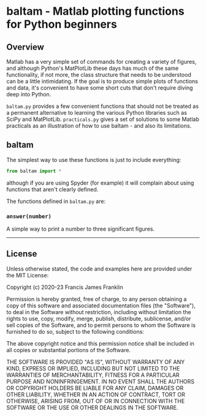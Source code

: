 baltam - Matlab plotting functions for Python beginners
=======================================================

## Overview

Matlab has a very simple set of commands for creating a variety of figures, and although Python's MatPlotLib these days has much of the same functionality, if not more, the class structure that needs to be understood can be a little intimidating. If the goal is to produce simple plots of functions and data, it's convenient to have some short cuts that don't require diving deep into Python.

`baltam.py` provides a few convenient functions that should not be treated as a permanent alternative to learning the various Python libraries such as SciPy and MatPlotLib. `practicals.py` gives a set of solutions to some Matlab practicals as an illustration of how to use baltam - and also its limitations.

## baltam

The simplest way to use these functions is just to include everything:
```python
from baltam import *
```
although if you are using Spyder (for example) it will complain about using functions that aren't clearly defined.

The functions defined in `baltam.py` are:

### `answer(number)`
A simple way to print a number to three significant figures.

--------

## License

Unless otherwise stated, the code and examples here are
provided under the MIT License:

Copyright (c) 2020-23 Francis James Franklin

Permission is hereby granted, free of charge, to any person
obtaining a copy of this software and associated
documentation files (the "Software"), to deal in the
Software without restriction, including without limitation
the rights to use, copy, modify, merge, publish,
distribute, sublicense, and/or sell copies of the Software,
and to permit persons to whom the Software is furnished to
do so, subject to the following conditions:

The above copyright notice and this permission notice shall
be included in all copies or substantial portions of the
Software.

THE SOFTWARE IS PROVIDED "AS IS", WITHOUT WARRANTY OF ANY
KIND, EXPRESS OR IMPLIED, INCLUDING BUT NOT LIMITED TO THE
WARRANTIES OF MERCHANTABILITY, FITNESS FOR A PARTICULAR
PURPOSE AND NONINFRINGEMENT. IN NO EVENT SHALL THE AUTHORS
OR COPYRIGHT HOLDERS BE LIABLE FOR ANY CLAIM, DAMAGES OR
OTHER LIABILITY, WHETHER IN AN ACTION OF CONTRACT, TORT OR
OTHERWISE, ARISING FROM, OUT OF OR IN CONNECTION WITH THE
SOFTWARE OR THE USE OR OTHER DEALINGS IN THE SOFTWARE.
